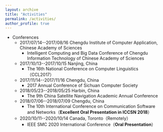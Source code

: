 ```yaml
---
layout: archive
title: "Activities"
permalink: /activities/
author_profile: true
---
```



* Conferences
  * 2017/07/14--2017/08/16 Chengdu Institute of Computer Application, Chinese Academy of Sciences
    * Intelligent Computing and Big Data Conference of Chengdu Information Technology of Chinese Academy of Sciences
  * 2017/10/13--2017/10/15 Nanjing, China
    * The 16th National Conference on Computer Linguistics（CCL2017）
  * 2017/11/14--2017/11/16 Chengdu, China
    * 2017 Annual Conference of Sichuan Computer Society
  * 2018/05/23--2018/05/25 Harbin, China
    * The 9th China Satellite Navigation Academic Annual Conference
  * 2018/07/06--2018/07/09 Chengdu, China
    * The 10th International Conference on Communication Software and Networks（__Excellent Oral Presentation in ICCSN 2018__）
  * 2020/10/11--2020/10/14 Canada, Toronto（Remotely）
    * IEEE SMC 2020 International Conference（__Oral Presentation__）
